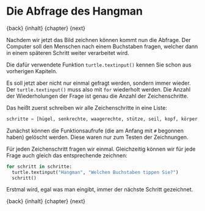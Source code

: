 # Die Abfrage des Hangman

{back} {inhalt} {chapter} {next}

Nachdem wir jetzt das Bild zeichnen können kommt nun die Abfrage. Der Computer soll den Menschen nach einem Buchstaben fragen, welcher dann in einem späteren Schritt weiter verarbeitet wird.

Die dafür verwendete Funktion `turtle.textinput()` kennen Sie schon aus vorherigen Kapiteln.

Es soll jetzt aber nicht nur einmal gefragt werden, sondern immer wieder. Der `turtle.textinput()` muss also mit `for` wiederholt werden. Die Anzahl der Wiederholungen der Frage ist genau die Anzahl der Zeichenschritte.

Das heißt zuerst schreiben wir alle Zeichenschritte in eine Liste:

```python
schritte = [hügel, senkrechte, waagerechte, stütze, seil, kopf, körper, beine, arme]
```

Zunächst können die Funktionsaufrufe (die am Anfang mit `#` begonnen haben) gelöscht werden. Diese waren nur zum Testen der Zeichnungen.

Für jeden Zeichenschritt fragen wir einmal. Gleichzeitig können wir für jede Frage auch gleich das entsprechende zeichnen:

```python
for schritt in schritte:
  turtle.textinput("Hangman", "Welchen Buchstaben tippen Sie?")
  schritt()
```

Erstmal wird, egal was man eingibt, immer der nächste Schritt gezeichnet.

{back} {inhalt} {chapter} {next}
